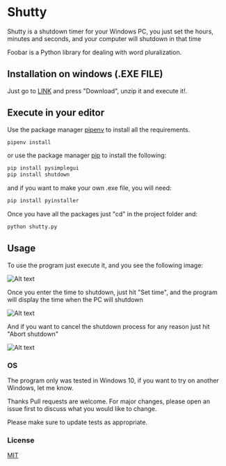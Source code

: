 # Shutty

Shutty is a shutdown timer for your Windows PC, you just set the hours, minutes and seconds, and your computer will shutdown in that time

Foobar is a Python library for dealing with word pluralization.

## Installation on windows (.EXE FILE)

Just go to [LINK](https://github.com/francofgp/shutty-a-shutdown-timer/blob/master/dist/shutty.zip) and press "Download", unzip it and execute it!.

## Execute in your editor

Use the package manager [pipenv](https://pypi.org/project/pipenv/) to install all the requirements.

```bash
pipenv install
```

or use the package manager [pip](https://pip.pypa.io/en/stable/) to install the following:

```bash
pip install pysimplegui
pip install shutdown
```

and if you want to make your own .exe file, you will need:

```bash
pip install pyinstaller
```

Once you have all the packages just "cd" in the project folder and:

```bash
python shutty.py
```

## Usage

To use the program just execute it, and you see the following image:

![Alt text](https://i.imgur.com/u0UJjZI.png "Optional title")

Once you enter the time to shutdown, just hit "Set time", and the program will display the time when the PC will shutdown

![Alt text](https://i.imgur.com/5yAVP6w.png "Optional title")

And if you want to cancel the shutdown process for any reason just hit "Abort shutdown"

![Alt text](https://i.imgur.com/PKdTrZ3.png "Optional title")

### OS

The program only was tested in Windows 10, if you want to try on another Windows, let me know.

Thanks
Pull requests are welcome. For major changes, please open an issue first to discuss what you would like to change.

Please make sure to update tests as appropriate.

### License

[MIT](https://choosealicense.com/licenses/mit/)

